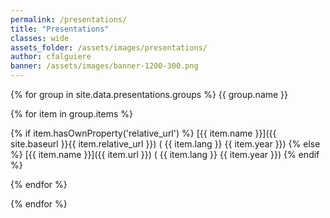 ```yaml
---
permalink: /presentations/
title: "Presentations"
classes: wide
assets_folder: /assets/images/presentations/
author: cfalguiere
banner: /assets/images/banner-1200-300.png
---
```

{% for group in site.data.presentations.groups %}
{{ group.name }}

  {% for item in group.items %}
<p>
  {% if item.hasOwnProperty('relative_url') %}
[{{ item.name }}]({{ site.baseurl }}{{ item.relative_url }})   ( {{ item.lang }}  {{ item.year }})
  {% else %}
[{{ item.name }}]({{ item.url }})   ( {{ item.lang }}  {{ item.year }})
  {% endif %}
</p>
  {% endfor %}

{% endfor %}
